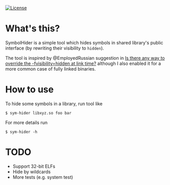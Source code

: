 [![License](http://img.shields.io/:license-MIT-blue.svg)](https://github.com/yugr/SymbolHider/blob/master/LICENSE.txt)

# What's this?

SymbolHider is a simple tool which hides symbols in shared library's public interface
(by rewriting their visibility to `hidden`).

The tool is inspired by @EmployedRussian suggestion in [Is there any way to override the -fvisibility=hidden at link time?](https://stackoverflow.com/questions/36273404/is-there-any-way-to-override-the-fvisibility-hidden-at-link-time) although I also enabled it for a more common case of fully linked binaries.

# How to use

To hide some symbols in a library, run tool like
```
$ sym-hider libxyz.so foo bar
```

For more details run
```
$ sym-hider -h
```

# TODO

* Support 32-bit ELFs
* Hide by wildcards
* More tests (e.g. system test)
